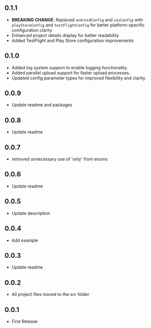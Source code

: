 ## 0.1.1

- **BREAKING CHANGE**: Replaced `androidConfig` and `iosConfig` with `playStoreConfig` and `testFlightConfig` for better platform-specific configuration clarity
- Enhanced project details display for better readability
- Added TestFlight and Play Store configuration improvements

## 0.1.0

- Added log system support to enable logging functionality.
- Added parallel upload support for faster upload processes.
- Updated config parameter types for improved flexibility and clarity.

## 0.0.9

- Update readme and packages

## 0.0.8

- Update readme

## 0.0.7

- removed unnecessary use of 'only' from enums

## 0.0.6

- Update readme

## 0.0.5

- Update description

## 0.0.4

- Add example

## 0.0.3

- Update readme

## 0.0.2

- All project files moved to the src folder

## 0.0.1

- First Release
